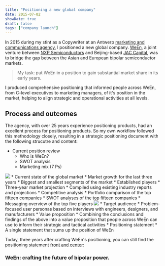 ```yaml
---
title: "Positioning a new global company"
date: 2015-07-02
showDate: true
draft: false
tags: ["company launch"]
---
```

In 2015 during my stint as a Copywriter at an Antwerp [marketing and communications agency](http://pyramidion.be), I positioned a new global company. [WeEn](http://www.ween-semi.com), a joint venture between [NXP Semiconductors](https://www.nxp.com) and Beijing-based [JAC Capital](http://www.jaccapital.cn/en/), was to bridge the gap between the Asian and European bipolar semiconductor markets.

> My task: put WeEn in a position to gain substantial market share in its early years.

I produced comprehensive positioning that informed people across WeEn, from C-level executives to marketing managers, of it's position in the market, helping to align strategic and operational activities at all levels.

## Process and outcomes

The agency, with over 25 years experience positioning products, had an excellent process for positioning products. So my own workflow followed this methodology closely, resulting in a strategic positioning document with the following strucutre and content:

* Current position review
  * Who is WeEn?
  * SWOT analysis
  * Marketing mix (7 Ps)
<img src="/images/work/ween/position.png">
* Current state of the global market
  * Market growth for the last three years
  * Biggest and smallest segments of the market
  * Established players
* Three-year market projection
  * Compiled using existing industry reports and projections
* Competitive analysis
  * Portfolio comparison of the top fifteen companies
  * SWOT analyses of the top fifteen companies
  * Messaging overview of the top five players
  <img src="/images/work/ween/comparison.png">
* Target audience
  * Problem-focused user personas based on interviews with engineers, designers, and manufacturers
* Value proposition
  * Combining the conclusions and findings of the above into a value proposition that people across WeEn can use to inform their strategic and tactical activities
* Positioning statement
  * A single statement that sums up the position of WeEn

Today, three years after crafting WeEn's positioning, you can still find the positioning statement [front and center](http://www.ween-semi.com/about.aspx):

### WeEn: crafting the future of bipolar power.